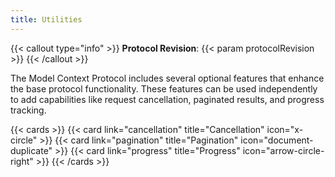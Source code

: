 ```yaml
---
title: Utilities
---
```


{{< callout type="info" >}}
**Protocol Revision**: {{< param protocolRevision >}}
{{< /callout >}}

The Model Context Protocol includes several optional features that enhance the base protocol functionality. These features can be used independently to add capabilities like request cancellation, paginated results, and progress tracking.

{{< cards >}}
  {{< card link="cancellation" title="Cancellation" icon="x-circle" >}}
  {{< card link="pagination" title="Pagination" icon="document-duplicate" >}}
  {{< card link="progress" title="Progress" icon="arrow-circle-right" >}}
{{< /cards >}}
